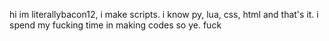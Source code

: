 hi im literallybacon12, i make scripts. i know py, lua, css, html and that's it. i spend my fucking time in making codes so ye. fuck

